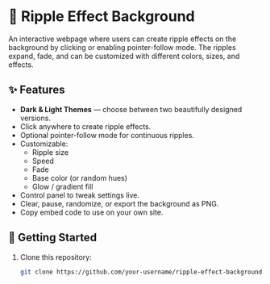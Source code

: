 # 🌊 Ripple Effect Background

An interactive webpage where users can create ripple effects on the background by clicking or enabling pointer-follow mode. The ripples expand, fade, and can be customized with different colors, sizes, and effects.

## ✨ Features
- **Dark & Light Themes** — choose between two beautifully designed versions.
- Click anywhere to create ripple effects.
- Optional pointer-follow mode for continuous ripples.
- Customizable:
  - Ripple size
  - Speed
  - Fade
  - Base color (or random hues)
  - Glow / gradient fill
- Control panel to tweak settings live.
- Clear, pause, randomize, or export the background as PNG.
- Copy embed code to use on your own site.

## 🚀 Getting Started
1. Clone this repository:
   ```bash
   git clone https://github.com/your-username/ripple-effect-background.git

